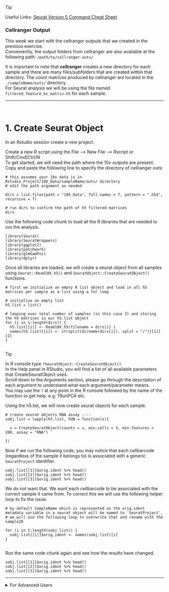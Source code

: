 > [!Tip]
Useful Links:
[Seurat Version 5 Command Cheat Sheet](https://satijalab.org/seurat/articles/essential_commands)


### Cellranger Output

This week we start with the cellranger outputs that we created in the previous exercise. <br>
Conveniently, the output folders from cellranger are also available at the following path: `/path/to/cellranger-outs/`

It is important to note that **cellranger** creates a new directory for each sample and there are many files/subfolders that are created within that directory.
The count matrices produced by cellranger are located in the `./sampleName/outs/` directory. <br> For Seurat analysis we will be using the file named `filtered_feature_bc_matrix.h5` for each sample.

<hr>
<br>


# 1. Create Seurat Object

In an Rstudio session create a new project.

Create a new R script using the File --> New File --> Rscript or Shift/Cmd|Ctrl/N <br> 
To get started, we will need the path where the 10x outputs are present. Copy and paste the following line to specify the directory of cellranger outs:


```
# this assumes your 10x data is in Rstudio_Project/10X_Data/sampleName/outs/ directory 
# edit the path argument as needed 

dirs = list.files(path = "10X_Data", full.names = T, pattern = ".h5$", recursive = T)

# run dirs to confirm the path of h5 filtered matrices
dirs

```

Use the following code chunk to load all the R libraries that are needed to run the analysis.

```
library(Seurat)
library(SeuratWrappers)
library(ggplot2)
library(patchwork)
library(glmGamPoi)
library(dplyr)

```


Once all libraries are loaded, we will create a seurat object from all samples using `Seurat::Read10X_h5()` and `SeuratObject::CreateSeuratObject()` functions. 

```
# first we initialize an empty R list object and load in all h5 matrices per sample as a list using a for loop 

# initialize an empty list 
h5.list = list()

# looping over total number of samples (in this case 3) and storing the h5 matrices in our h5.list object
for (i in 1:length(dirs)) {
  h5.list[[i]] <- Read10X_h5(filename = dirs[i] )
  names(h5.list)[[i]] <- strsplit(dirname(dirs[i]), split = "/")[[1]][2]
}


```


> [!Tip] 
In R console type `?SeuratObject::CreateSeuratObject()` <br>
In the Help panel in RStudio, you will find a list of all available parameters that CreateSeuratObject uses. <br>
Scroll down to the Arguments section, please go through the description of each argument to understand what each argument/parameter means. <br>
You may use the `?` at any point in the R console followed by the name of the function to get help. e.g. ?RunPCA etc. 



Using the h5.list, we will now create seurat objects for each sample. 

```
# create seurat objects RNA assay ----
sobj.list = lapply(h5.list, FUN = function(x){
  
  x = CreateSeuratObject(counts = x, min.cells = 3, min.features = 200, assay = "RNA")
  
})

```

Now if we run the following code, you may notice that each cellbarcode (regardless of the sample it belongs to) is associated with a generic `SeuratProject` identifier.
```
sobj.list[[1]]$orig.ident %>% head()
sobj.list[[2]]$orig.ident %>% head()
sobj.list[[3]]$orig.ident %>% head()
```

We do not want that. We want each cellbarcode to be associated with the correct sample it came from.  To correct this we will use the following helper loop to fix the issue. 

```
# by default SampleName which is represented as the orig.ident metadata variable in a seurat object will be named to 'SeuratProject', 
# we will use the following loop to overwrite that and rename with the sampleID

for (i in 1:length(sobj.list)) {
  sobj.list[[i]]$orig.ident <- names(sobj.list)[i]  
}


```

Run the same code chunk again and see how the results have changed.

```
sobj.list[[1]]$orig.ident %>% head()
sobj.list[[2]]$orig.ident %>% head()
sobj.list[[3]]$orig.ident %>% head()
```





<hr>

<details>
  <summary> For Advanced Users </summary>

</details>

